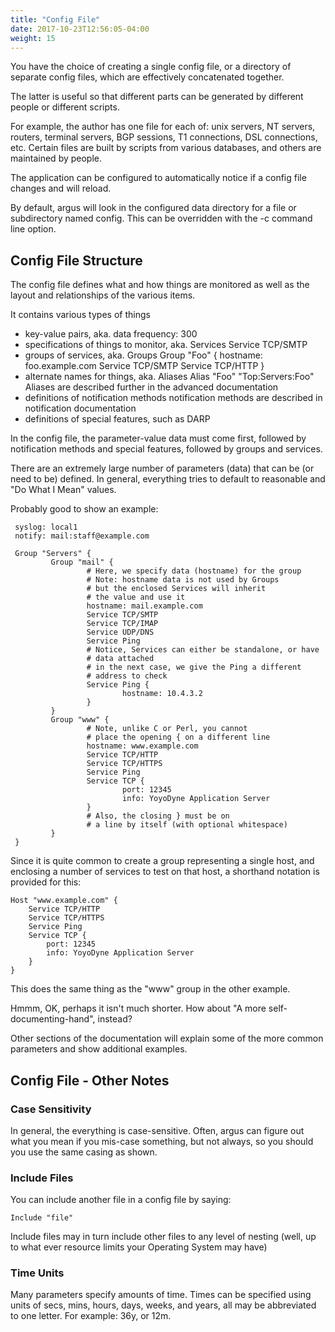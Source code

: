 ```yaml
---
title: "Config File"
date: 2017-10-23T12:56:05-04:00
weight: 15
---
```


You have the choice of creating a single config file, or a directory of separate config files, which are effectively concatenated together.

The latter is useful so that different parts can be generated by different people or different scripts.

For example, the author has one file for each of: unix servers, NT servers, routers, terminal servers, BGP sessions, T1 connections, DSL connections, etc.
Certain files are built by scripts from various databases, and others are maintained by people.

The application can be configured to automatically notice if a config file changes and will reload.

By default, argus will look in the configured data directory for a file or subdirectory named config. This can be overridden with the -c command line option.

## Config File Structure

The config file defines what and how things are monitored as well as the layout and relationships of the various items.

It contains various types of things

+ key-value pairs, aka. data
    frequency: 300
+ specifications of things to monitor, aka. Services
    Service TCP/SMTP
+ groups of services, aka. Groups
	Group "Foo" {
		hostname: foo.example.com
		Service TCP/SMTP
		Service TCP/HTTP
	}
+ alternate names for things, aka. Aliases
    Alias "Foo" "Top:Servers:Foo"
Aliases are described further in the advanced documentation
+ definitions of notification methods
notification methods are described in notification documentation
+ definitions of special features, such as DARP

In the config file, the parameter-value data must come first, followed by notification methods and special features, followed by groups and services.

There are an extremely large number of parameters (data) that can be (or need to be) defined. In general, everything tries to default to reasonable and "Do What I Mean" values.

Probably good to show an example:

     syslog: local1
     notify: mail:staff@example.com

     Group "Servers" {
             Group "mail" {
                     # Here, we specify data (hostname) for the group
                     # Note: hostname data is not used by Groups
                     # but the enclosed Services will inherit
                     # the value and use it
                     hostname: mail.example.com
                     Service TCP/SMTP
                     Service TCP/IMAP
                     Service UDP/DNS
                     Service Ping
                     # Notice, Services can either be standalone, or have
                     # data attached
                     # in the next case, we give the Ping a different
                     # address to check
                     Service Ping {
                             hostname: 10.4.3.2
                     }
             }
             Group "www" {
                     # Note, unlike C or Perl, you cannot
                     # place the opening { on a different line
                     hostname: www.example.com
                     Service TCP/HTTP
                     Service TCP/HTTPS
                     Service Ping
                     Service TCP {
                             port: 12345
                             info: YoyoDyne Application Server
                     }
                     # Also, the closing } must be on
                     # a line by itself (with optional whitespace)
             }
     }

Since it is quite common to create a group representing a single host, and enclosing a number of services to test on that host, a shorthand notation is provided for this:

	Host "www.example.com" {
		Service TCP/HTTP
		Service TCP/HTTPS
		Service Ping
		Service TCP {
			port: 12345
			info: YoyoDyne Application Server
		}
	}

This does the same thing as the "www" group in the other example.

Hmmm, OK, perhaps it isn't much shorter. How about "A more self-documenting-hand", instead?

Other sections of the documentation will explain some of the more common parameters and show additional examples.

## Config File - Other Notes

### Case Sensitivity

In general, the everything is case-sensitive. Often, argus can figure out what you mean if you mis-case something, but not always, so you should you use the same casing as shown.

### Include Files

You can include another file in a config file by saying:

	Include "file"
Include files may in turn include other files to any level of nesting (well, up to what ever resource limits your Operating System may have)


### Time Units

Many parameters specify amounts of time. Times can be specified using units of secs, mins, hours, days, weeks, and years, all may be abbreviated to one letter. For example: 36y, or 12m.


